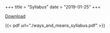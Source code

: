 +++
title = "Syllabus"
date = "2019-01-25"
+++


[Download](../ways_and_means_syllabus.pdf)

{{< pdf url="./ways_and_means_syllabus.pdf" >}}
